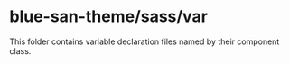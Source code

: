 # blue-san-theme/sass/var

This folder contains variable declaration files named by their component class.
